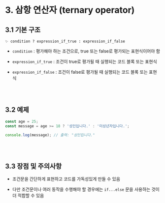 # 3. 삼항 연산자 (ternary operator)

## 3.1 기본 구조

    ✨ condition ? expression_if_true : expression_if_false

- `condition` : 평가해야 하는 조건으로, true 또는 false로 평가되는 표현식이어야 함

- `expression_if_true` : 조건이 true로 평가될 때 실행되는 코드 블록 또는 표현식

- `expression_if_false` : 조건이 false로 평가될 때 실행되는 코드 블록 또는 표현식

<br/><br/>

## 3.2 예제

```javascript
const age = 25;
const message = age >= 18 ? '성인입니다.' : '미성년자입니다.';

console.log(message); // 출력: "성인입니다."
```

<br/><br/>

## 3.3 장점 및 주의사항

- 조건문을 간단하게 표현하고 코드를 가독성있게 만들 수 있음

- 다만 조건문이나 여러 동작을 수행해야 할 경우에는 `if...else` 문을 사용하는 것이 더 적합할 수 있음
